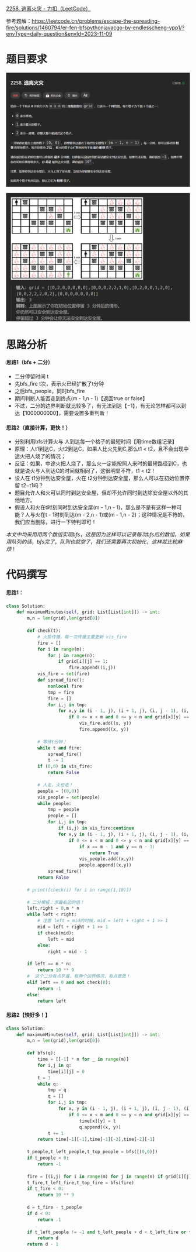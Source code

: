 [2258. 逃离火灾 - 力扣（LeetCode）](https://leetcode.cn/problems/escape-the-spreading-fire/description/?envType=daily-question&envId=2023-11-09)

参考题解：https://leetcode.cn/problems/escape-the-spreading-fire/solutions/1460794/er-fen-bfspythonjavacgo-by-endlesscheng-ypp1/?envType=daily-question&envId=2023-11-09

# 题目要求

![image-20231109175228096](lc2258.png)


![image-20231109175936428](image-20231109175936428.png)
# 思路分析

#### 思路1（bfs + 二分）

- 二分停留时间 t
- 先bfs_fire  t次，表示火已经扩散了t分钟
- 之后bfs_people，同时bfs_fire
- 期间判断人能否走到终点(m - 1,n - 1)【返回true or false】
- 不过，二分的边界判断就比较多了，有无法到达【$-1$】，有无论怎样都可以到达【$1000000000$】，需要设置多重判断！

#### 思路2（直接计算，更快！）

- 分别利用bfs计算火与 人到达每一个格子的最短时间【用time数组记录】
- 原理：人t1到达C，火t2到达C，如果人比火先到C,那么t1 < t2，且不会出现中途火把人烧了的情况；
- 反证：如果，中途火把人烧了，那么火一定能按照人来时的最短路径到C，也就是说火与人到达C的时间就相同了，这很明显不符，t1 < t2！
- 设人在 t1分钟到达安全屋，火在 t2分钟到达安全屋，那么人可以在初始位置停留 t2−t1吗？
-  题目允许人和火可以同时到达安全屋，但却不允许同时到达除安全屋以外的其他地方。
- 假设人和火在t时刻同时到达安全屋(m - 1,n - 1)，那么是不是有这样一种可能？人与火在t - 1时刻到达(m - 2,n - 1)或(m - 1,n - 2)；这种情况是不符的，我们应当删除，进行一下特判即可！



$本文中均采用用两个数组实现bfs，这是因为这样可以记录每次bfs后的数组，如果用队列的话，bfs完了，队列也就空了，我们还需要再次初始化，这样就比较麻烦！$


# 代码撰写

#### 思路1：

```python
class Solution:
    def maximumMinutes(self, grid: List[List[int]]) -> int:
        m,n = len(grid),len(grid[0])
        
        def check(t):
            # 火势传播，每一次传播主要更新 vis_fire
            fire = []
            for i in range(m):
                for j in range(n):
                    if grid[i][j] == 1:
                        fire.append((i,j))
            vis_fire = set(fire)
            def spread_fire():
                nonlocal fire
                tmp = fire
                fire = []
                for i,j in tmp:
                    for x,y in (i - 1, j), (i + 1, j), (i, j - 1), (i, j + 1):
                        if 0 <= x < m and 0 <= y < n and grid[x][y] == 0 and (x, y) not in vis_fire:
                            vis_fire.add((x, y))
                            fire.append((x, y))

            # 等待t分钟！
            while t and fire:
                spread_fire()
                t -= 1
            if (0,0) in vis_fire:
                return False
            
            # 人走，火也走！
            people = [(0,0)]
            vis_people = set(people)
            while people:
                tmp = people
                people = []
                for i,j in tmp:
                    if (i,j) in vis_fire:continue
                    for x,y in (i - 1, j), (i + 1, j), (i, j - 1), (i, j + 1):
                        if 0 <= x < m and 0 <= y < n and grid[x][y] == 0 and (x, y) not in vis_fire and (x, y) not in vis_people:
                            if x == m - 1 and y == n - 1:
                                return True
                            vis_people.add((x,y))
                            people.append((x,y))
                spread_fire()
            return False

        # print([check(i) for i in range(1,10)])
        
        # 二分模板：求最右边的值！
        left,right = 0,m * n
        while left < right:
            # 注意 left = mid的时候，mid = left + right + 1 >> 1
            mid = left + right + 1 >> 1
            if check(mid):
                left = mid
            else:
                right = mid - 1

        if left == m * n:
            return 10 ** 9
        #  这个二分有点歹毒，有两个边界情况，有点意思！
        elif left == 0 and not check(0):
            return -1
        else:
            return left
```

#### 思路2【快好多！】

```python
class Solution:
    def maximumMinutes(self, grid: List[List[int]]) -> int:
        m,n = len(grid),len(grid[0])
        
        def bfs(q):
            time = [[-1] * n for _ in range(m)]
            for i,j in q:
                time[i][j] = 0
            t = 1
            while q:
                tmp = q
                q = []
                for i,j in tmp:
                    for x, y in (i - 1, j), (i + 1, j), (i, j - 1), (i, j + 1):
                        if 0 <= x < m and 0 <= y < n and grid[x][y] == 0 and time[x][y] < 0:
                            time[x][y] = t
                            q.append((x, y))
                t += 1
            return time[-1][-1],time[-1][-2],time[-2][-1]

        t_people,t_left_people,t_top_people = bfs([(0,0)])
        if t_people < 0:
            return -1
        
        fire = [(i,j) for i in range(m) for j in range(n) if grid[i][j] == 1]
        t_fire,t_left_fire,t_top_fire = bfs(fire)
        if t_fire < 0:
            return 10 ** 9
        
        d = t_fire - t_people
        if d < 0:
            return -1
        
        if t_left_people != -1 and t_left_people + d < t_left_fire or t_top_people != -1 and t_top_people + d < t_top_fire:
            return d
        return d - 1
```
